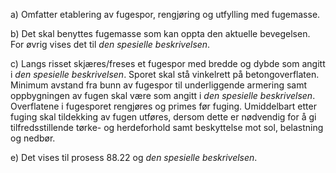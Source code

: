 a) Omfatter etablering av fugespor, rengjøring og utfylling med fugemasse.

b) Det skal benyttes fugemasse som kan oppta den aktuelle bevegelsen. For øvrig vises det til *den spesielle beskrivelsen*.

c) Langs risset skjæres/freses et fugespor med bredde og dybde som angitt i *den spesielle beskrivelsen*. Sporet skal stå vinkelrett på betongoverflaten. Minimum avstand fra bunn av fugespor til underliggende armering samt oppbygningen av fugen skal være som angitt i *den spesielle beskrivelsen*.
Overflatene i fugesporet rengjøres og primes før fuging.
Umiddelbart etter fuging skal tildekking av fugen utføres, dersom dette er nødvendig for å gi tilfredsstillende tørke- og herdeforhold samt beskyttelse mot sol, belastning og nedbør.

e) Det vises til prosess 88.22 og *den spesielle beskrivelsen*.

